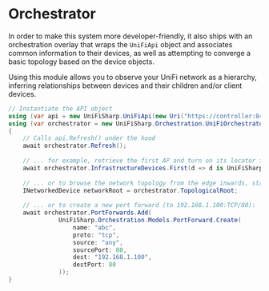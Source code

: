 # Orchestrator

In order to make this system more developer-friendly, it also ships with an orchestration overlay that wraps the `UniFiApi` object and associates common information to their devices, as well as attempting to converge a basic topology based on the device objects.

Using this module allows you to observe your UniFi network as a hierarchy, inferring relationships between devices and their children and/or client devices.

```csharp
// Instantiate the API object
using (var api = new UniFiSharp.UniFiApi(new Uri("https://controller:8443"), "username", "password", "siteName"))
using (var orchestrator = new UniFiSharp.Orchestration.UniFiOrchestrator(api))
{    
    // Calls api.Refresh() under the hood
    await orchestrator.Refresh();
    
    // ... for example, retrieve the first AP and turn on its locator for 5 seconds:
    await orchestrator.InfrastructureDevices.First(d => d is UniFiSharp.Orchestration.Devices.AccessPointInfrastructureNetworkedDevice).Locate(5000);
    
    // ... or to browse the network topology from the edge inwards, start from:
    INetworkedDevice networkRoot = orchestrator.TopologicalRoot;
    
    // ... or to create a new port forward (to 192.168.1.100:TCP/80):
    await orchestrator.PortForwards.Add(
              UniFiSharp.Orchestration.Models.PortForward.Create(
                  name: "abc",
                  proto: "tcp",
                  source: "any",
                  sourcePort: 80,
                  dest: "192.168.1.100",
                  destPort: 80
              ));
}
```